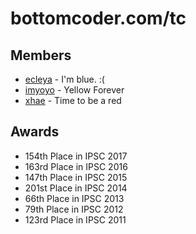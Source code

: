 bottomcoder.com/tc
==
Members
--
- [ecleya](http://community.topcoder.com/tc?module=MemberProfile&cr=14892106) - I'm blue. :(
- [imyoyo](http://community.topcoder.com/tc?module=MemberProfile&cr=15001291) - Yellow Forever
- [xhae](http://community.topcoder.com/tc?module=MemberProfile&cr=22700610) - Time to be a red

Awards
--
- 154th Place in IPSC 2017
- 163rd Place in IPSC 2016
- 147th Place in IPSC 2015
- 201st Place in IPSC 2014
- 66th Place in IPSC 2013
- 79th Place in IPSC 2012
- 123rd Place in IPSC 2011

